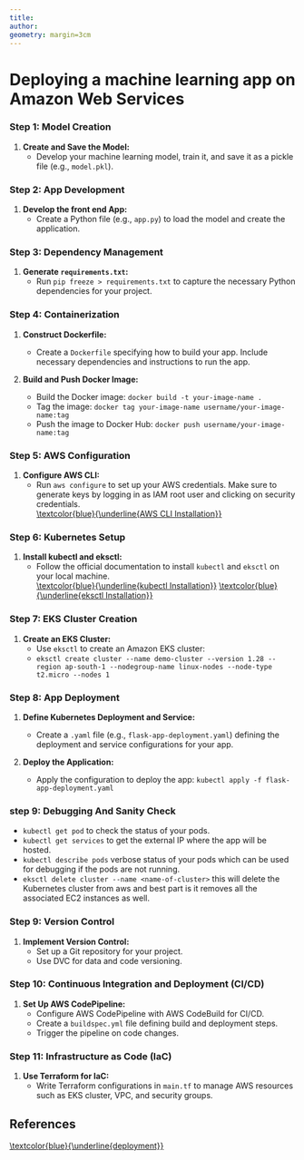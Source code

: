 ```yaml
---
title:  
author: 
geometry: margin=3cm
---
```


# Deploying a machine learning app on Amazon Web Services

### Step 1: Model Creation

1. **Create and Save the Model:**
   * Develop your machine learning model, train it, and save it as a pickle file (e.g., `model.pkl`).

### Step 2: App Development

1. **Develop the front end App:**
   * Create a Python file (e.g., `app.py`) to load the model and create the application.

### Step 3: Dependency Management

1. **Generate `requirements.txt`:**
   * Run `pip freeze > requirements.txt` to capture the necessary Python dependencies for your project.

### Step 4: Containerization

1. **Construct Dockerfile:**
   * Create a `Dockerfile` specifying how to build your app. Include necessary dependencies and instructions to run the app.
  
2. **Build and Push Docker Image:**
   * Build the Docker image: `docker build -t your-image-name .`
   * Tag the image: `docker tag your-image-name username/your-image-name:tag`
   * Push the image to Docker Hub: `docker push username/your-image-name:tag`

### Step 5: AWS Configuration

1. **Configure AWS CLI:**
   * Run `aws configure` to set up your AWS credentials. Make sure to generate keys by logging in as IAM root user and clicking on security credentials.  
   [\textcolor{blue}{\underline{AWS CLI Installation}}](https://docs.aws.amazon.com/cli/latest/userguide/getting-started-install.html)

### Step 6: Kubernetes Setup

1. **Install kubectl and eksctl:**
   * Follow the official documentation to install `kubectl` and `eksctl` on your local machine.  
   [\textcolor{blue}{\underline{kubectl Installation}}](https://docs.aws.amazon.com/eks/latest/userguide/install-kubectl.html) 
   [\textcolor{blue}{\underline{eksctl Installation}}](https://eksctl.io/introduction/#)

### Step 7: EKS Cluster Creation

1. **Create an EKS Cluster:**
   * Use `eksctl` to create an Amazon EKS cluster: 
   *  `eksctl create cluster --name demo-cluster --version 1.28 --region ap-south-1 --nodegroup-name linux-nodes --node-type t2.micro --nodes 1`


### Step 8: App Deployment

1. **Define Kubernetes Deployment and Service:**
   * Create a `.yaml` file (e.g., `flask-app-deployment.yaml`) defining the deployment and service configurations for your app.

2. **Deploy the Application:**
   * Apply the configuration to deploy the app: `kubectl apply -f flask-app-deployment.yaml`

### step 9: Debugging And Sanity Check
   * `kubectl get pod` to check the status of your pods.
   * `kubectl get services` to get the external IP where the app will be hosted.
   * `kubectl describe pods` verbose status of your pods which can be used for debugging if the pods are not running.
   * `eksctl delete cluster --name <name-of-cluster>` this will delete the Kubernetes cluster from aws and best part is it removes all the associated EC2 instances as well.

<!-- future scopt not yet implemented -->

### Step 9: Version Control

1. **Implement Version Control:**
   * Set up a Git repository for your project.
   * Use DVC for data and code versioning.

### Step 10: Continuous Integration and Deployment (CI/CD)

1. **Set Up AWS CodePipeline:**
   * Configure AWS CodePipeline with AWS CodeBuild for CI/CD.
   * Create a `buildspec.yml` file defining build and deployment steps.
   * Trigger the pipeline on code changes.

### Step 11: Infrastructure as Code (IaC)

1. **Use Terraform for IaC:**
   - Write Terraform configurations in `main.tf` to manage AWS resources such as EKS cluster, VPC, and security groups.


## References
[\textcolor{blue}{\underline{deployment}}](https://sweetcode.io/how-to-deploy-a-machine-learning-app-to-amazon-eks-cluster/)

